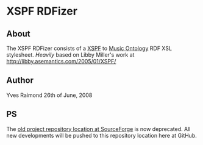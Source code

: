 XSPF RDFizer
============

About
-----

The XSPF RDFizer consists of a [XSPF](http://xspf.org/) to [Music Ontology](http://purl.org/ontology/mo/) RDF XSL stylesheet.
*Heavily* based on Libby Miller's work at http://libby.asemantics.com/2005/01/XSPF/

Author
------

Yves Raimond
26th of June, 2008

PS
--

The [old project repository location at SourceForge](http://motools.svn.sourceforge.net/viewvc/motools/xspf/) is now deprecated. All new developments will be pushed to this repository location here at GitHub.

